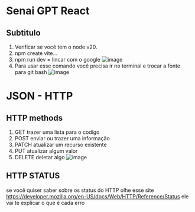 # Senai GPT React
## Subtitulo
1. Verificar se você tem o node v20.
2. npm create vite...
3. npm run dev = lincar com o google
    ![image](https://github.com/user-attachments/assets/94321e5e-6d44-4cc8-b657-186113d23aa5)
4. Para usar esse comando você precisa ir no terminal e trocar a fonte para git bash
![image](https://github.com/user-attachments/assets/e854c3e0-7796-4031-9d6d-4c14fbe3b21b)

 # JSON - HTTP
 ## HTTP methods
1. GET trazer uma lista para o codigo
2. POST enviar ou trazer uma informação
3. PATCH atualizar um recurso existente
4. PUT atualizar algum valor
5. DELETE deletar algo
![image](https://github.com/user-attachments/assets/e55b5873-f963-4f16-8c83-2179e8eba886)
 ## HTTP STATUS
 se você quiser  saber sobre os status do HTTP olhe esse site
https://developer.mozilla.org/en-US/docs/Web/HTTP/Reference/Status
ele vai te explicar o que é cada erro
